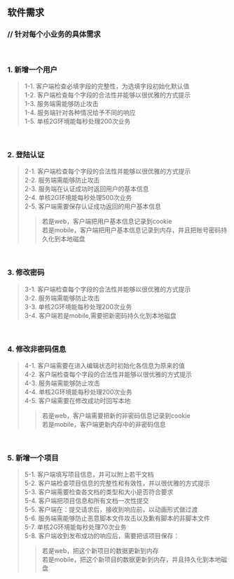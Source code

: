 ## 软件需求 ##

### // 针对每个小业务的具体需求 ###
<br/>

### 1. 新增一个用户 ###
> 1-1. 客户端检查必填字段的完整性，为选填字段初始化默认值  
> 1-2. 客户端检查每个字段的合法性并能够以很优雅的方式提示  
> 1-3. 服务端需能够防止攻击  
> 1-4. 服务端针对各种情况给予不同的响应  
> 1-5. 单核2G环境能每秒处理200次业务  
<br/>

### 2. 登陆认证 ###
> 2-1. 客户端检查每个字段的合法性并能够以很优雅的方式提示  
> 2-2. 服务端需能够防止攻击  
> 2-3. 服务端在认证成功时返回用户的基本信息  
> 2-4. 单核2G环境能每秒处理500次业务  
> 2-5. 客户端需要保存认证成功返回的用户基本信息  
>> 若是web，客户端把用户基本信息记录到cookie  
>> 若是mobile，客户端把用户基本信息记录到内存，并且把账号密码持久化到本地磁盘  
<br/>

### 3. 修改密码 ###
> 3-1. 客户端检查每个字段的合法性并能够以很优雅的方式提示  
> 3-2. 服务端需能够防止攻击  
> 3-3. 单核2G环境能每秒处理200次业务  
> 3-4. 客户端若是mobile,需要把新密码持久化到本地磁盘  
<br/>

### 4. 修改非密码信息 ###
> 4-1. 客户端需要在进入编辑状态时初始化各信息为原来的值  
> 4-2. 客户端检查每个字段的合法性并能够以很优雅的方式提示  
> 4-3. 服务端需能够防止攻击  
> 4-4. 单核2G环境能每秒处理200次业务  
> 4-5. 客户端需要在修改成功时回写本地  
>> 若是web，客户端需要把新的非密码信息记录到cookie  
>> 若是mobile，客户端更新内存中的非密码信息  
<br/>

### 5. 新增一个项目 ###
> 5-1. 客户端填写项目信息，并可以附上若干文档  
> 5-2. 客户端检查项目信息的完整性和有效性，并以很优雅的方式提示  
> 5-3. 客户端需要检查各文档的类型和大小是否符合要求  
> 5-4. 客户端把项目信息和所有文档一次性提交  
> 5-5. 客户端在：提交请求后，接收到响应前，以动画形式做过渡  
> 5-6. 服务端需能够防止恶意脚本文件攻击以及歉有脚本的非脚本文件  
> 5-7. 单核2G环境能每秒处理70次业务  
> 5-8. 客户端收到发布成功的响应后，需要把该项目保存：  
>> 若是web，把这个新项目的数据更新到内存  
>> 若是mobile，把这个新项目的数据更新到内存，并且持久化到本地磁盘  
<br/>
